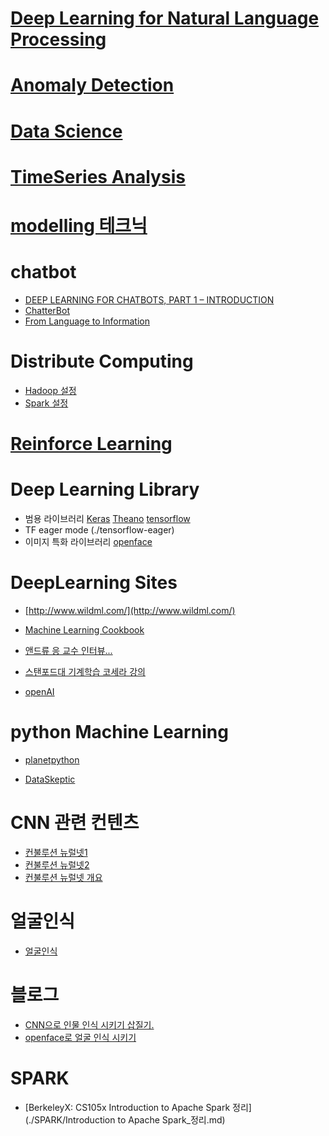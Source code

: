 # [Deep Learning for Natural Language Processing](./nlp.md)

# [Anomaly Detection](./anomalydetection.md)

# [Data Science](./datascience.md)



# [TimeSeries Analysis](./timeseries.md) 

# [modelling 테크닉](./modelling.md)

# chatbot
- [DEEP LEARNING FOR CHATBOTS, PART 1 – INTRODUCTION](http://www.wildml.com/2016/04/deep-learning-for-chatbots-part-1-introduction/)
- [ChatterBot](https://github.com/gunthercox/ChatterBot)
- [From Language to Information](./chatbot/chatbot.pdf)

# Distribute Computing
- [Hadoop 설정](./distribute/hadoop_config.md)
- [Spark 설정](./distribute/spark_config.md)

# [Reinforce Learning](./rl.md) 


# Deep Learning Library
- 범용 라이브러리 
  [Keras](./keras/README.md)
  [Theano](./Theano/README.MD)
  [tensorflow](./tensorflow/README.MD)
- TF eager mode (./tensorflow-eager)
- 이미지 특화 라이브러리 
  [openface](./openface/README.md)

# DeepLearning Sites 
- [http://www.wildml.com/](http://www.wildml.com/)

- [Machine Learning Cookbook](https://www.gitbook.com/book/bigaidream/subsets_ml_cookbook/details)

- [앤드류 응 교수 인터뷰...](http://events.technologyreview.com/emtech/digital/16/video/watch/andrew-ng-deep-learning/)

- [스탠포드대 기계학습 코세라 강의](https://www.coursera.org/learn/machine-learning/home/welcome)

- [openAI](https://blog.openai.com/openai-five/)


# python Machine Learning 

- [planetpython](https://planetpython.org/)

- [DataSkeptic](http://dataskeptic.com/)


# CNN 관련 컨텐츠
- [컨불루션 뉴럴넷1](http://t-robotics.blogspot.kr/2016/05/convolutional-neural-network_31.html#.V1ZrWpOLSlM)
- [컨불루션 뉴럴넷2](http://keunwoochoi.blogspot.kr/2015/07/convolutional-neural-network.html)
- [컨불루션 뉴럴넷 개요](http://keunwoochoi.blogspot.kr/search/label/CNNs)

# 얼굴인식
- [얼굴인식](./faceRecon/contents.md)

# 블로그 
- [CNN으로 인물 인식 시키기 삽질기.](./blog/post1/contents.md)
- [openface로 얼굴 인식 시키기](./blog/post3/content.md)

# SPARK
- [BerkeleyX: CS105x Introduction to Apache Spark 정리](./SPARK/Introduction to Apache Spark_정리.md)
